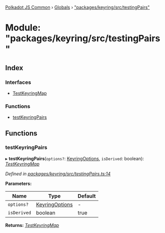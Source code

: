 [Polkadot JS Common](../README.md) › [Globals](../globals.md) › ["packages/keyring/src/testingPairs"](_packages_keyring_src_testingpairs_.md)

# Module: "packages/keyring/src/testingPairs"

## Index

### Interfaces

* [TestKeyringMap](../interfaces/_packages_keyring_src_testingpairs_.testkeyringmap.md)

### Functions

* [testKeyringPairs](_packages_keyring_src_testingpairs_.md#testkeyringpairs)

## Functions

###  testKeyringPairs

▸ **testKeyringPairs**(`options?`: [KeyringOptions](../interfaces/_packages_keyring_src_types_.keyringoptions.md), `isDerived`: boolean): *[TestKeyringMap](../interfaces/_packages_keyring_src_testingpairs_.testkeyringmap.md)*

*Defined in [packages/keyring/src/testingPairs.ts:14](https://github.com/polkadot-js/common/blob/d3527829/packages/keyring/src/testingPairs.ts#L14)*

**Parameters:**

Name | Type | Default |
------ | ------ | ------ |
`options?` | [KeyringOptions](../interfaces/_packages_keyring_src_types_.keyringoptions.md) | - |
`isDerived` | boolean | true |

**Returns:** *[TestKeyringMap](../interfaces/_packages_keyring_src_testingpairs_.testkeyringmap.md)*
